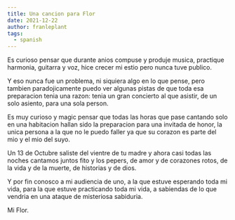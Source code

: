 ```yaml
---
title: Una cancion para Flor
date: 2021-12-22
author: franleplant
tags:
  - spanish
---
```


Es curioso pensar que durante
anios compuse y produje musica,
practique harmonia, guitarra y voz,
hice crecer mi estio pero nunca
tuve publico.

Y eso nunca fue un problema,
ni siquiera algo en lo que pense,
pero tambien paradojicamente puedo ver
algunas pistas de que toda esa preparacion
tenia una razon: tenia un gran concierto al que asistir,
de un solo asiento, para una sola person.

Es muy curioso y magic pensar que todas las horas
que pase cantando solo en una habitacion
hallan sido la preparacion para una invitada de honor,
la unica persona a la que no le puedo faller ya que
su corazon es parte del mio y el mio del suyo.

Un 13 de Octubre saliste del vientre de tu madre
y ahora casi todas las noches
cantamos juntos fito y los pepers,
de amor y de corazones rotos,
de la vida y de la muerte,
de historias y de dios.

Y por fin conosco a mi audiencia de uno,
a la que estuve esperando toda mi vida,
para la que estuve practicando toda mi vida,
a sabiendas de lo que vendria en una ataque
de misteriosa sabiduria.

Mi Flor.
